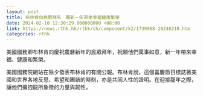 ```yaml
---
layout: post
title: 布林肯向民眾拜年　願新一年帶來幸福健康繁榮
date: 2024-02-10 12:30:29.000000000 +08:00
link: https://news.rthk.hk/rthk/ch/component/k2/1739968-20240210.htm
categories: rthk
---
```


美國國務卿布林肯向慶祝農曆新年的民眾拜年，祝願他們萬事如意，新一年帶來幸福、健康和繁榮。

美國國務院網站在除夕發表布林肯的有關公報。布林肯說，這個喜慶節日標誌著美國和世界各地反思、希望和團結的時刻，亦是共同人性的證明。在迎接龍年之際，讓他們擁抱龍所象徵的力量與韌性。
